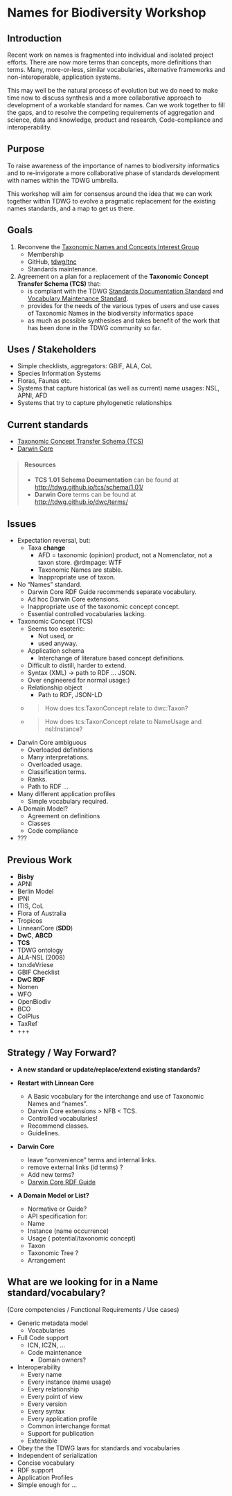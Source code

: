 # Names for Biodiversity Workshop

## Introduction

Recent work on names is fragmented into individual and isolated project efforts. There are now more terms than concepts, more definitions than terms. Many, more-or-less, similar vocabularies, alternative frameworks and non-interoperable, application systems.

This may well be the natural process of evolution but we do need to make time now to discuss synthesis and a more collaborative approach to development of a workable standard for names. Can we work together to fill the gaps, and to resolve the competing requirements of aggregation and science, data and knowledge, product and research, Code-compliance and interoperability.

## Purpose

To raise awareness of the importance of names to biodiversity informatics and to re-invigorate a more collaborative phase of standards development with names within the TDWG umbrella.

This workshop will aim for consensus around the idea that we can work together within TDWG to evolve a pragmatic replacement for the existing names standards, and a map to get us there.

## Goals

1.  Reconvene the [Taxonomic Names and Concepts Interest Group](https://www.tdwg.org/community/tnc/)
    - Membership
    - GitHub, [tdwg/tnc](https://github.com/tdwg/tnc)
    - Standards maintenance.
2.  Agreement on a plan for a replacement of the **Taxonomic Concept Transfer Schema (TCS)** that:
    - is compliant with the TDWG [Standards Documentation Standard](https://github.com/tdwg/vocab/tree/master/sds) and [Vocabulary Maintenance Standard](https://github.com/tdwg/vocab/tree/master/vms).
    - provides for the needs of the various types of users and use cases of Taxonomic Names in the biodiversity informatics space
    - as much as possible synthesises and takes benefit of the work that has been done in the TDWG community so far.

##  Uses / Stakeholders

- Simple checklists, aggregators: GBIF, ALA, CoL
- Species Information Systems
- Floras, Faunas etc.
- Systems that capture historical (as well as current) name usages: NSL, APNI, AFD
- Systems that try to capture phylogenetic relationships

## Current standards

- [Taxonomic Concept Transfer Schema (TCS)](https://www.tdwg.org/standards/tcs/)
-	[Darwin Core](https://www.tdwg.org/standards/dwc/)

> #### Resources
> - **TCS 1.01 Schema Documentation** can be found at http://tdwg.github.io/tcs/schema/1.01/
> - **Darwin Core** terms can be found at http://tdwg.github.io/dwc/terms/

## Issues

- Expectation reversal, but:
  - Taxa **change**
    - AFD = taxonomic (opinion) product, not a Nomenclator, not a taxon store.
      @rdmpage:  WTF
    - Taxonomic Names are stable.
    - Inappropriate use of taxon.
- No “Names” standard.
  - Darwin Core RDF Guide recommends separate vocabulary.
  - Ad hoc Darwin Core extensions.
  - Inappropriate use of the taxonomic concept concept.
  - Essential controlled vocabularies lacking.
- Taxonomic Concept (TCS)
  - Seems too esoteric:  
    - Not used, or
    - used anyway.
  - Application schema
    - Interchange of literature based concept definitions.
  - Difficult to distill, harder to extend.
  - Syntax (XML) → path to RDF … JSON.
  - Over engineered for normal usage:)
  - Relationship object
    - Path to RDF, JSON-LD
  - > How does tcs:TaxonConcept relate to dwc:Taxon?
  - > How does tcs:TaxonConcept relate to NameUsage and nsl:Instance?
- Darwin Core ambiguous
  - Overloaded definitions
  - Many interpretations.
  - Overloaded usage.
  - Classification terms.
  - Ranks.
  - Path to RDF …
- Many different application profiles
  - Simple vocabulary required.
- A Domain Model?
  - Agreement on definitions
  - Classes
  - Code compliance
- ???

## Previous Work

- **Bisby**
- APNI
- Berlin Model
- IPNI
- ITIS, CoL
- Flora of Australia
- Tropicos
- LinneanCore (**SDD**)
- **DwC**, **ABCD**
- **TCS**
- TDWG ontology
- ALA-NSL (2008)
- txn:deVriese
- GBIF Checklist
- **DwC RDF**
- Nomen
- WFO
- OpenBiodiv
- BCO
- ColPlus
- TaxRef
- +++

## Strategy / Way Forward?

- **A new standard or update/replace/extend existing standards?**

- **Restart with Linnean Core**
  - A Basic vocabulary for the interchange and use of Taxonomic Names and “names”.
  - Darwin Core  extensions >  NFB  < TCS.
  - Controlled vocabularies!
  - Recommend classes.
  - Guidelines.

- **Darwin Core**
  - leave “convenience” terms and internal links.
  - remove external links (id terms) ?
  - Add new terms?
  - [Darwin Core RDF Guide](http://rs.tdwg.org/dwc/terms/guides/rdf/index.htm#2.6_Darwin_Core_ID_terms_and_RDF)

- **A Domain Model or List?**
  - Normative or Guide?
  - API specification for:
  - Name
  - Instance (name occurrence)
  - Usage ( potential/taxonomic concept)
  - Taxon
  - Taxonomic Tree ?
  - Arrangement

## What are we looking for in a Name standard/vocabulary?

(Core competencies / Functional Requirements / Use cases)

- Generic metadata model
  - Vocabularies
- Full Code support
  - ICN, ICZN, ...
  - Code maintenance
    - Domain owners?
- Interoperability
  - Every name
  - Every instance (name usage)
  - Every relationship
  - Every point of view
  - Every version
  - Every syntax
  - Every application profile
  - Common interchange format
  - Support for publication
  - Extensible
- Obey the the TDWG laws for standards and vocabularies
- Independent of serialization
- Concise vocabulary
- RDF support
- Application Profiles
- Simple enough for …
